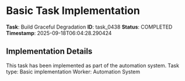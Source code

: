 # Basic Task Implementation

**Task**: Build Graceful Degradation
**ID**: task_0438
**Status**: COMPLETED
**Timestamp**: 2025-09-18T06:04:28.290424

## Implementation Details

This task has been implemented as part of the automation system.
Task type: Basic implementation
Worker: Automation System
